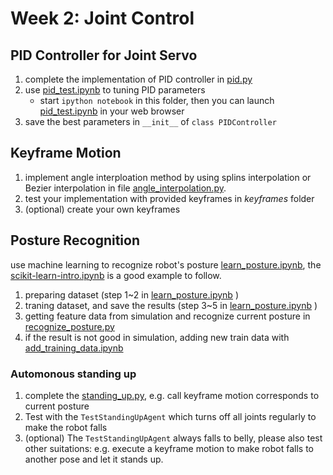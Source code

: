 # Week 2: Joint Control
## PID Controller for Joint Servo
1. complete the implementation of PID controller in [pid.py](./pid.py)
2. use [pid_test.ipynb](./pid_test.ipynb) to tuning PID parameters
	* start ```ipython notebook``` in this folder, then you can launch [pid_test.ipynb](./pid_test.ipynb) in your web browser
3. save the best parameters in ```__init__``` of ```class PIDController```

## Keyframe Motion
1. implement angle interploation method by using splins interpolation or Bezier interpolation in file [angle_interpolation.py](./angle_interpolation.py).
2. test your implementation with provided keyframes in *keyframes* folder
3. (optional) create your own keyframes

## Posture Recognition
use machine learning to recognize robot's posture [learn_posture.ipynb](./learn_posture.ipynb), the [scikit-learn-intro.ipynb](./scikit-learn-intro.ipynb) is a good example to follow.

1. preparing dataset (step 1~2 in [learn_posture.ipynb](./learn_posture.ipynb) )
2. traning dataset, and save the results (step 3~5 in [learn_posture.ipynb](./learn_posture.ipynb) )
3. getting feature data from simulation and recognize current posture in [recognize_posture.py](./recognize_posture.py)
4. if the result is not good in simulation, adding new train data with [add_training_data.ipynb](add_training_data.ipynb)

### Automonous standing up
1. complete the [standing_up.py](./standing_up.py), e.g. call keyframe motion corresponds to current posture
2. Test with the ```TestStandingUpAgent``` which turns off all joints regularly to make the robot falls
3. (optional) The ```TestStandingUpAgent``` always falls to belly, please also test other suitations: e.g. execute a keyframe motion to make robot falls to another pose and let it stands up.
